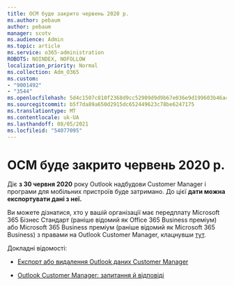 ```yaml
---
title: OCM буде закрито червень 2020 р.
ms.author: pebaum
author: pebaum
manager: scotv
ms.audience: Admin
ms.topic: article
ms.service: o365-administration
ROBOTS: NOINDEX, NOFOLLOW
localization_priority: Normal
ms.collection: Adm_O365
ms.custom:
- "9001492"
- "3544"
ms.openlocfilehash: 5d4c1507c810f2368d9cc52909d9d9b67e036e9d199603b46a4e992a41df898e
ms.sourcegitcommit: b5f7da89a650d2915dc652449623c78be6247175
ms.translationtype: MT
ms.contentlocale: uk-UA
ms.lasthandoff: 08/05/2021
ms.locfileid: "54077095"
---
```

# <a name="ocm-to-be-retired-june-2020"></a>OCM буде закрито червень 2020 р.


Діє **з 30 червня 2020** року Outlook надбудови Customer Manager і програми для мобільних пристроїв буде затримано. До цієї **дати можна** **експортувати дані з неї.**  

Ви можете дізнатися, хто у вашій організації має передплату Microsoft 365 Бізнес Стандарт (раніше відомий як Office 365 Business преміум) або Microsoft 365 Business преміум (раніше відомий як Microsoft 365 Business) з правами на Outlook Customer Manager, клацнувши [тут](https://admin.microsoft.com/AdminPortal/Home?ref=/users).

Докладні відомості:

- [Експорт або видалення Outlook даних Customer Manager](https://support.office.com/article/1a421cb4-e8de-4b44-bfb8-710b92820439)

- [Outlook Customer Manager: запитання й відповіді](https://techcommunity.microsoft.com/t5/outlook-customer-manager/faq-frequently-asked-questions-about-outlook-customer-manager/m-p/29680)

